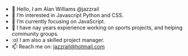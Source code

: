 - 👋 Hello, I am Alan Williams @jazzrail
- 👀 I’m interested in Javascript Python and CSS.
- 🌱 I’m currently focusing on JavaScript.
- 💞️ I have nay years expierience working on sports projects, and helping community groups.
- :o) I am also a skilled project manager.
- 📫 Reach me on: jazzrail@hotmail.com

<!---
jazzrail/jazzrail is a ✨ special ✨ repository because its `README.md` (this file) appears on your GitHub profile.
You can click the Preview link to take a look at your changes.
--->
